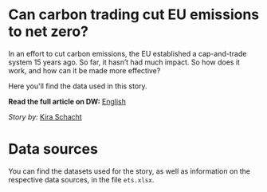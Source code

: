 # Can carbon trading cut EU emissions to net zero?

In an effort to cut carbon emissions, the EU established a cap-and-trade system 15 years ago. So far, it hasn’t had much impact. So how does it work, and how can it be made more effective?

Here you'll find the data used in this story.

**Read the full article on DW:** [English](https://www.dw.com/a-51504716)

*Story by:* [Kira Schacht](https://twitter.com/daten_drang)


# Data sources

You can find the datasets used for the story, as well as information on the respective data sources, in the file `ets.xlsx`.